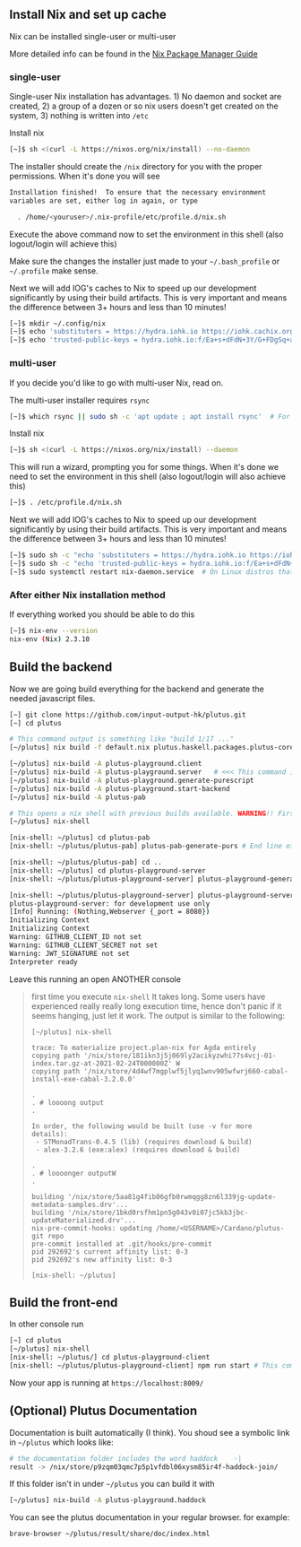 ## Install Nix and set up cache

Nix can be installed single-user or multi-user

More detailed info can be found in the
[Nix Package Manager Guide](https://nixos.org/manual/nix/stable)


### single-user

Single-user Nix installation has advantages. 1) No daemon and socket are
created, 2) a group of a dozen or so nix users doesn't get created on the
system, 3) nothing is written into `/etc`

Install nix

```bash
[~]$ sh <(curl -L https://nixos.org/nix/install) --no-daemon
```

The installer should create the `/nix` directory for you with the proper
permissions. When it's done you will see

```bash
Installation finished!  To ensure that the necessary environment
variables are set, either log in again, or type

  . /home/<youruser>/.nix-profile/etc/profile.d/nix.sh
```

Execute the above command now to set the environment in this shell (also
logout/login will achieve this)

Make sure the changes the installer just made to your `~/.bash_profile` or
`~/.profile` make sense.

Next we will add IOG's caches to Nix to speed up our development significantly
by using their build artifacts. This is very important and means the difference
between 3+ hours and less than 10 minutes!

```bash
[~]$ mkdir ~/.config/nix
[~]$ echo 'substituters = https://hydra.iohk.io https://iohk.cachix.org https://cache.nixos.org/' >> ~/.config/nix/nix.conf
[~]$ echo 'trusted-public-keys = hydra.iohk.io:f/Ea+s+dFdN+3Y/G+FDgSq+a5NEWhJGzdjvKNGv0/EQ= iohk.cachix.org-1:DpRUyj7h7V830dp/i6Nti+NEO2/nhblbov/8MW7Rqoo= cache.nixos.org-1:6NCHdD59X431o0gWypbMrAURkbJ16ZPMQFGspcDShjY=' >> ~/.config/nix/nix.conf
```


### multi-user

If you decide you'd like to go with multi-user Nix, read on.

The multi-user installer requires `rsync`

```bash
[~]$ which rsync || sudo sh -c 'apt update ; apt install rsync'  # For Ubuntu and other Debian-based distros
```

Install nix

```bash
[~]$ sh <(curl -L https://nixos.org/nix/install) --daemon
```

This will run a wizard, prompting you for some things. When it's done we need
to set the environment in this shell (also logout/login will also achieve this)

```bash
[~]$ . /etc/profile.d/nix.sh
```

Next we will add IOG's caches to Nix to speed up our development significantly
by using their build artifacts. This is very important and means the difference
between 3+ hours and less than 10 minutes!

```bash
[~]$ sudo sh -c "echo 'substituters = https://hydra.iohk.io https://iohk.cachix.org https://cache.nixos.org/' >> /etc/nix/nix.conf"
[~]$ sudo sh -c "echo 'trusted-public-keys = hydra.iohk.io:f/Ea+s+dFdN+3Y/G+FDgSq+a5NEWhJGzdjvKNGv0/EQ= iohk.cachix.org-1:DpRUyj7h7V830dp/i6Nti+NEO2/nhblbov/8MW7Rqoo= cache.nixos.org-1:6NCHdD59X431o0gWypbMrAURkbJ16ZPMQFGspcDShjY=' >> /etc/nix/nix.conf"
[~]$ sudo systemctl restart nix-daemon.service  # On Linux distros that use systemd, like Ubuntu and most Debians
```

### After either Nix installation method

If everything worked you should be able to do this

```bash
[~]$ nix-env --version
nix-env (Nix) 2.3.10
```


## Build the backend

Now we are going build everything for the backend and generate the needed javascript files.

```bash
[~] git clone https://github.com/input-output-hk/plutus.git
[~] cd plutus

# This command output is something like "build 1/17 ..."
[~/plutus] nix build -f default.nix plutus.haskell.packages.plutus-core.components.library

[~/plutus] nix-build -A plutus-playground.client
[~/plutus] nix-build -A plutus-playground.server   # <<< This command is outdated in the original repo
[~/plutus] nix-build -A plutus-playground.generate-purescript
[~/plutus] nix-build -A plutus-playground.start-backend
[~/plutus] nix-build -A plutus-pab

# This opens a nix shell with previous builds available. WARNING!! First time, it takes a while: read the note at the end of the section..
[~/plutus] nix-shell

[nix-shell: ~/plutus] cd plutus-pab
[nix-shell: ~/plutus/plutus-pab] plutus-pab-generate-purs # End line of output message is "Done: generated"

[nix-shell: ~/plutus/plutus-pab] cd ..
[nix-shell: ~/plutus] cd plutus-playground-server
[nix-shell: ~/plutus/plutus-playground-server] plutus-playground-generate-purs # There is a long message ending in "Done: generated"

[nix-shell: ~/plutus/plutus-playground-server] plutus-playground-server # This executes the backend. The output looks like
plutus-playground-server: for development use only
[Info] Running: (Nothing,Webserver {_port = 8080})
Initializing Context
Initializing Context
Warning: GITHUB_CLIENT_ID not set
Warning: GITHUB_CLIENT_SECRET not set
Warning: JWT_SIGNATURE not set
Interpreter ready
```
Leave this running an open ANOTHER console

> first time you execute `nix-shell` It takes long. Some users have experienced really really long execution time, hence don't panic if it seems hanging, just let it work. The output is similar to the following:
> ```
> [~/plutus] nix-shell
> 
> trace: To materialize project.plan-nix for Agda entirely
> copying path '/nix/store/181ikn3j5j069ly2acikyzwhi77s4vcj-01-index.tar.gz-at-2021-02-24T000000Z' W
> copying path '/nix/store/4d4wf7mgplwf5jlyq1wnv905wfwrj660-cabal-install-exe-cabal-3.2.0.0' 
>
> .
> . # loooong output
> . 
>
> In order, the following would be built (use -v for more details):
>  - STMonadTrans-0.4.5 (lib) (requires download & build)
>  - alex-3.2.6 (exe:alex) (requires download & build)
>
> .
> . # loooonger outputW
> . 
>
> building '/nix/store/5aa81g4fib06gfb0rwmqgg8zn6l339jg-update-metadata-samples.drv'...
> building '/nix/store/1bkd0rsfhm1pn5g043v0i07jc5kb3jbc-updateMaterialized.drv'...
> nix-pre-commit-hooks: updating /home/<USERNAME>/Cardano/plutus-git repo
> pre-commit installed at .git/hooks/pre-commit
> pid 292692's current affinity list: 0-3
> pid 292692's new affinity list: 0-3
> 
> [nix-shell: ~/plutus] 
> ```


## Build the front-end

In other console run

```bash
[~] cd plutus
[~/plutus] nix-shell
[nix-shell: ~/plutus/] cd plutus-playground-client
[nix-shell: ~/plutus/plutus-playground-client] npm run start # This compiles the frontend. It should end in wdm｣: Compiled successfully.
```

Now your app is running at `https://localhost:8009/`


## (Optional) Plutus Documentation

Documentation is built automatically (I think). You shoud see a symbolic link in `~/plutus` which looks like:

```bash
# the documentation folder includes the word haddock    -|
result -> /nix/store/p9zqm03qmc7p5p1vfdbl06xysm85ir4f-haddock-join/
```

If this folder isn't in under `~/plutus` you can build it with 

```bash
[~/plutus] nix-build -A plutus-playground.haddock
```

You can see the plutus documentation in your regular browser. for example:

```
brave-browser ~/plutus/result/share/doc/index.html
```
